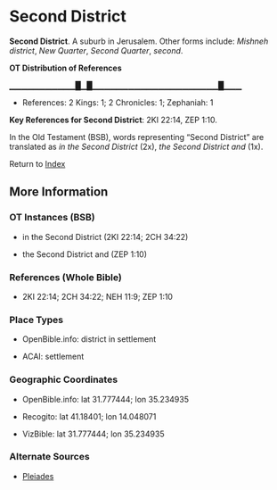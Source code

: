 # Second District
**Second District**. 
A suburb in Jerusalem. 
Other forms include: 
*Mishneh district*, *New Quarter*, *Second Quarter*, *second*. 


**OT Distribution of References**

▁▁▁▁▁▁▁▁▁▁▁█▁█▁▁▁▁▁▁▁▁▁▁▁▁▁▁▁▁▁▁▁▁▁█▁▁▁
* References: 2 Kings: 1; 2 Chronicles: 1; Zephaniah: 1



**Key References for Second District**: 
2KI 22:14, ZEP 1:10. 


In the Old Testament (BSB), words representing “Second District” are translated as 
*in the Second District* (2x), *the Second District and* (1x). 




Return to [Index](00-Index.md)

## More Information

### OT Instances (BSB)

* in the Second District (2KI 22:14; 2CH 34:22)

* the Second District and (ZEP 1:10)



### References (Whole Bible)

* 2KI 22:14; 2CH 34:22; NEH 11:9; ZEP 1:10


### Place Types

* OpenBible.info: district in settlement

* ACAI: settlement



### Geographic Coordinates

* OpenBible.info: lat 31.777444; lon 35.234935

* Recogito: lat 41.18401; lon 14.048071

* VizBible: lat 31.777444; lon 35.234935



### Alternate Sources

* [Pleiades](http://pleiades.stoa.org/places/433094)



